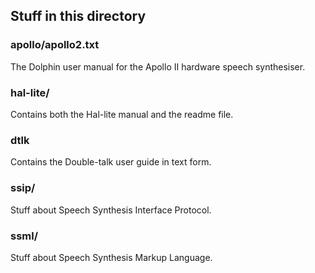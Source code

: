 
## Stuff in this directory

### apollo/apollo2.txt

The Dolphin user manual for the Apollo II hardware speech synthesiser.

### hal-lite/

Contains both the Hal-lite manual and the readme file.

### dtlk

Contains the Double-talk user guide in text form.

### ssip/

Stuff about Speech Synthesis Interface Protocol.

### ssml/

Stuff about Speech Synthesis Markup Language.



